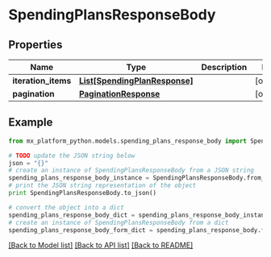 # SpendingPlansResponseBody


## Properties
Name | Type | Description | Notes
------------ | ------------- | ------------- | -------------
**iteration_items** | [**List[SpendingPlanResponse]**](SpendingPlanResponse.md) |  | [optional] 
**pagination** | [**PaginationResponse**](PaginationResponse.md) |  | [optional] 

## Example

```python
from mx_platform_python.models.spending_plans_response_body import SpendingPlansResponseBody

# TODO update the JSON string below
json = "{}"
# create an instance of SpendingPlansResponseBody from a JSON string
spending_plans_response_body_instance = SpendingPlansResponseBody.from_json(json)
# print the JSON string representation of the object
print SpendingPlansResponseBody.to_json()

# convert the object into a dict
spending_plans_response_body_dict = spending_plans_response_body_instance.to_dict()
# create an instance of SpendingPlansResponseBody from a dict
spending_plans_response_body_form_dict = spending_plans_response_body.from_dict(spending_plans_response_body_dict)
```
[[Back to Model list]](../README.md#documentation-for-models) [[Back to API list]](../README.md#documentation-for-api-endpoints) [[Back to README]](../README.md)


